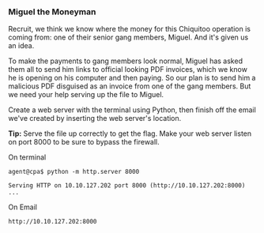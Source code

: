 ### Miguel the Moneyman

Recruit, we think we know where the money for this Chiquitoo operation is coming from: one of their senior gang members, Miguel. And it's given us an idea.

To make the payments to gang members look normal, Miguel has asked them all to send him links to official looking PDF invoices, which we know he is opening on his computer and then paying. So our plan is to send him a malicious PDF disguised as an invoice from one of the gang members. But we need your help serving up the file to Miguel.

Create a web server with the terminal using Python, then finish off the email we've created by inserting the web server's location.

**Tip:** Serve the file up correctly to get the flag. Make your web server listen on port 8000 to be sure to bypass the firewall.


On terminal
```
agent@cpa$ python -m http.server 8000

Serving HTTP on 10.10.127.202 port 8000 (http://10.10.127.202:8000) ...
```

On Email
```
http://10.10.127.202:8000
```
